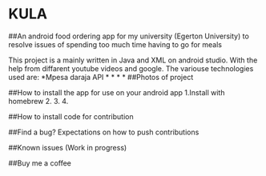 # KULA
##An android food ordering app for my university (Egerton University) to resolve issues of spending too much time having to go for meals

This project is a mainly written in Java and XML on android studio. With the help from diffarent youtube videos and google.
The variouse technologies used are:
*Mpesa daraja API
*
*
*
*
##Photos of project

##How to install the app for use on your android app
1.Install with homebrew
2.
3.
4.

##How to install code for contribution

##Find a bug?
Expectations on how to push contributions

##Known issues (Work in progress)

##Buy me a coffee
